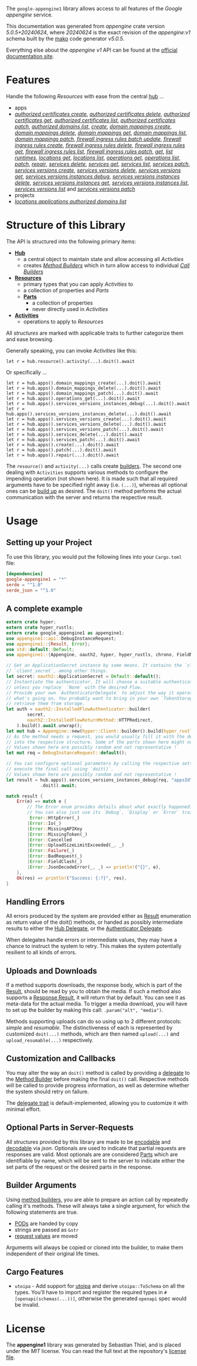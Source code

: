 <!---
DO NOT EDIT !
This file was generated automatically from 'src/generator/templates/api/README.md.mako'
DO NOT EDIT !
-->
The `google-appengine1` library allows access to all features of the *Google appengine* service.

This documentation was generated from *appengine* crate version *5.0.5+20240624*, where *20240624* is the exact revision of the *appengine:v1* schema built by the [mako](http://www.makotemplates.org/) code generator *v5.0.5*.

Everything else about the *appengine* *v1* API can be found at the
[official documentation site](https://cloud.google.com/appengine/docs/admin-api/).
# Features

Handle the following *Resources* with ease from the central [hub](https://docs.rs/google-appengine1/5.0.5+20240624/google_appengine1/Appengine) ... 

* apps
 * [*authorized certificates create*](https://docs.rs/google-appengine1/5.0.5+20240624/google_appengine1/api::AppAuthorizedCertificateCreateCall), [*authorized certificates delete*](https://docs.rs/google-appengine1/5.0.5+20240624/google_appengine1/api::AppAuthorizedCertificateDeleteCall), [*authorized certificates get*](https://docs.rs/google-appengine1/5.0.5+20240624/google_appengine1/api::AppAuthorizedCertificateGetCall), [*authorized certificates list*](https://docs.rs/google-appengine1/5.0.5+20240624/google_appengine1/api::AppAuthorizedCertificateListCall), [*authorized certificates patch*](https://docs.rs/google-appengine1/5.0.5+20240624/google_appengine1/api::AppAuthorizedCertificatePatchCall), [*authorized domains list*](https://docs.rs/google-appengine1/5.0.5+20240624/google_appengine1/api::AppAuthorizedDomainListCall), [*create*](https://docs.rs/google-appengine1/5.0.5+20240624/google_appengine1/api::AppCreateCall), [*domain mappings create*](https://docs.rs/google-appengine1/5.0.5+20240624/google_appengine1/api::AppDomainMappingCreateCall), [*domain mappings delete*](https://docs.rs/google-appengine1/5.0.5+20240624/google_appengine1/api::AppDomainMappingDeleteCall), [*domain mappings get*](https://docs.rs/google-appengine1/5.0.5+20240624/google_appengine1/api::AppDomainMappingGetCall), [*domain mappings list*](https://docs.rs/google-appengine1/5.0.5+20240624/google_appengine1/api::AppDomainMappingListCall), [*domain mappings patch*](https://docs.rs/google-appengine1/5.0.5+20240624/google_appengine1/api::AppDomainMappingPatchCall), [*firewall ingress rules batch update*](https://docs.rs/google-appengine1/5.0.5+20240624/google_appengine1/api::AppFirewallIngressRuleBatchUpdateCall), [*firewall ingress rules create*](https://docs.rs/google-appengine1/5.0.5+20240624/google_appengine1/api::AppFirewallIngressRuleCreateCall), [*firewall ingress rules delete*](https://docs.rs/google-appengine1/5.0.5+20240624/google_appengine1/api::AppFirewallIngressRuleDeleteCall), [*firewall ingress rules get*](https://docs.rs/google-appengine1/5.0.5+20240624/google_appengine1/api::AppFirewallIngressRuleGetCall), [*firewall ingress rules list*](https://docs.rs/google-appengine1/5.0.5+20240624/google_appengine1/api::AppFirewallIngressRuleListCall), [*firewall ingress rules patch*](https://docs.rs/google-appengine1/5.0.5+20240624/google_appengine1/api::AppFirewallIngressRulePatchCall), [*get*](https://docs.rs/google-appengine1/5.0.5+20240624/google_appengine1/api::AppGetCall), [*list runtimes*](https://docs.rs/google-appengine1/5.0.5+20240624/google_appengine1/api::AppListRuntimeCall), [*locations get*](https://docs.rs/google-appengine1/5.0.5+20240624/google_appengine1/api::AppLocationGetCall), [*locations list*](https://docs.rs/google-appengine1/5.0.5+20240624/google_appengine1/api::AppLocationListCall), [*operations get*](https://docs.rs/google-appengine1/5.0.5+20240624/google_appengine1/api::AppOperationGetCall), [*operations list*](https://docs.rs/google-appengine1/5.0.5+20240624/google_appengine1/api::AppOperationListCall), [*patch*](https://docs.rs/google-appengine1/5.0.5+20240624/google_appengine1/api::AppPatchCall), [*repair*](https://docs.rs/google-appengine1/5.0.5+20240624/google_appengine1/api::AppRepairCall), [*services delete*](https://docs.rs/google-appengine1/5.0.5+20240624/google_appengine1/api::AppServiceDeleteCall), [*services get*](https://docs.rs/google-appengine1/5.0.5+20240624/google_appengine1/api::AppServiceGetCall), [*services list*](https://docs.rs/google-appengine1/5.0.5+20240624/google_appengine1/api::AppServiceListCall), [*services patch*](https://docs.rs/google-appengine1/5.0.5+20240624/google_appengine1/api::AppServicePatchCall), [*services versions create*](https://docs.rs/google-appengine1/5.0.5+20240624/google_appengine1/api::AppServiceVersionCreateCall), [*services versions delete*](https://docs.rs/google-appengine1/5.0.5+20240624/google_appengine1/api::AppServiceVersionDeleteCall), [*services versions get*](https://docs.rs/google-appengine1/5.0.5+20240624/google_appengine1/api::AppServiceVersionGetCall), [*services versions instances debug*](https://docs.rs/google-appengine1/5.0.5+20240624/google_appengine1/api::AppServiceVersionInstanceDebugCall), [*services versions instances delete*](https://docs.rs/google-appengine1/5.0.5+20240624/google_appengine1/api::AppServiceVersionInstanceDeleteCall), [*services versions instances get*](https://docs.rs/google-appengine1/5.0.5+20240624/google_appengine1/api::AppServiceVersionInstanceGetCall), [*services versions instances list*](https://docs.rs/google-appengine1/5.0.5+20240624/google_appengine1/api::AppServiceVersionInstanceListCall), [*services versions list*](https://docs.rs/google-appengine1/5.0.5+20240624/google_appengine1/api::AppServiceVersionListCall) and [*services versions patch*](https://docs.rs/google-appengine1/5.0.5+20240624/google_appengine1/api::AppServiceVersionPatchCall)
* projects
 * [*locations applications authorized domains list*](https://docs.rs/google-appengine1/5.0.5+20240624/google_appengine1/api::ProjectLocationApplicationAuthorizedDomainListCall)




# Structure of this Library

The API is structured into the following primary items:

* **[Hub](https://docs.rs/google-appengine1/5.0.5+20240624/google_appengine1/Appengine)**
    * a central object to maintain state and allow accessing all *Activities*
    * creates [*Method Builders*](https://docs.rs/google-appengine1/5.0.5+20240624/google_appengine1/client::MethodsBuilder) which in turn
      allow access to individual [*Call Builders*](https://docs.rs/google-appengine1/5.0.5+20240624/google_appengine1/client::CallBuilder)
* **[Resources](https://docs.rs/google-appengine1/5.0.5+20240624/google_appengine1/client::Resource)**
    * primary types that you can apply *Activities* to
    * a collection of properties and *Parts*
    * **[Parts](https://docs.rs/google-appengine1/5.0.5+20240624/google_appengine1/client::Part)**
        * a collection of properties
        * never directly used in *Activities*
* **[Activities](https://docs.rs/google-appengine1/5.0.5+20240624/google_appengine1/client::CallBuilder)**
    * operations to apply to *Resources*

All *structures* are marked with applicable traits to further categorize them and ease browsing.

Generally speaking, you can invoke *Activities* like this:

```Rust,ignore
let r = hub.resource().activity(...).doit().await
```

Or specifically ...

```ignore
let r = hub.apps().domain_mappings_create(...).doit().await
let r = hub.apps().domain_mappings_delete(...).doit().await
let r = hub.apps().domain_mappings_patch(...).doit().await
let r = hub.apps().operations_get(...).doit().await
let r = hub.apps().services_versions_instances_debug(...).doit().await
let r = hub.apps().services_versions_instances_delete(...).doit().await
let r = hub.apps().services_versions_create(...).doit().await
let r = hub.apps().services_versions_delete(...).doit().await
let r = hub.apps().services_versions_patch(...).doit().await
let r = hub.apps().services_delete(...).doit().await
let r = hub.apps().services_patch(...).doit().await
let r = hub.apps().create(...).doit().await
let r = hub.apps().patch(...).doit().await
let r = hub.apps().repair(...).doit().await
```

The `resource()` and `activity(...)` calls create [builders][builder-pattern]. The second one dealing with `Activities` 
supports various methods to configure the impending operation (not shown here). It is made such that all required arguments have to be 
specified right away (i.e. `(...)`), whereas all optional ones can be [build up][builder-pattern] as desired.
The `doit()` method performs the actual communication with the server and returns the respective result.

# Usage

## Setting up your Project

To use this library, you would put the following lines into your `Cargo.toml` file:

```toml
[dependencies]
google-appengine1 = "*"
serde = "^1.0"
serde_json = "^1.0"
```

## A complete example

```Rust
extern crate hyper;
extern crate hyper_rustls;
extern crate google_appengine1 as appengine1;
use appengine1::api::DebugInstanceRequest;
use appengine1::{Result, Error};
use std::default::Default;
use appengine1::{Appengine, oauth2, hyper, hyper_rustls, chrono, FieldMask};

// Get an ApplicationSecret instance by some means. It contains the `client_id` and 
// `client_secret`, among other things.
let secret: oauth2::ApplicationSecret = Default::default();
// Instantiate the authenticator. It will choose a suitable authentication flow for you, 
// unless you replace  `None` with the desired Flow.
// Provide your own `AuthenticatorDelegate` to adjust the way it operates and get feedback about 
// what's going on. You probably want to bring in your own `TokenStorage` to persist tokens and
// retrieve them from storage.
let auth = oauth2::InstalledFlowAuthenticator::builder(
        secret,
        oauth2::InstalledFlowReturnMethod::HTTPRedirect,
    ).build().await.unwrap();
let mut hub = Appengine::new(hyper::Client::builder().build(hyper_rustls::HttpsConnectorBuilder::new().with_native_roots().unwrap().https_or_http().enable_http1().build()), auth);
// As the method needs a request, you would usually fill it with the desired information
// into the respective structure. Some of the parts shown here might not be applicable !
// Values shown here are possibly random and not representative !
let mut req = DebugInstanceRequest::default();

// You can configure optional parameters by calling the respective setters at will, and
// execute the final call using `doit()`.
// Values shown here are possibly random and not representative !
let result = hub.apps().services_versions_instances_debug(req, "appsId", "servicesId", "versionsId", "instancesId")
             .doit().await;

match result {
    Err(e) => match e {
        // The Error enum provides details about what exactly happened.
        // You can also just use its `Debug`, `Display` or `Error` traits
         Error::HttpError(_)
        |Error::Io(_)
        |Error::MissingAPIKey
        |Error::MissingToken(_)
        |Error::Cancelled
        |Error::UploadSizeLimitExceeded(_, _)
        |Error::Failure(_)
        |Error::BadRequest(_)
        |Error::FieldClash(_)
        |Error::JsonDecodeError(_, _) => println!("{}", e),
    },
    Ok(res) => println!("Success: {:?}", res),
}

```
## Handling Errors

All errors produced by the system are provided either as [Result](https://docs.rs/google-appengine1/5.0.5+20240624/google_appengine1/client::Result) enumeration as return value of
the doit() methods, or handed as possibly intermediate results to either the 
[Hub Delegate](https://docs.rs/google-appengine1/5.0.5+20240624/google_appengine1/client::Delegate), or the [Authenticator Delegate](https://docs.rs/yup-oauth2/*/yup_oauth2/trait.AuthenticatorDelegate.html).

When delegates handle errors or intermediate values, they may have a chance to instruct the system to retry. This 
makes the system potentially resilient to all kinds of errors.

## Uploads and Downloads
If a method supports downloads, the response body, which is part of the [Result](https://docs.rs/google-appengine1/5.0.5+20240624/google_appengine1/client::Result), should be
read by you to obtain the media.
If such a method also supports a [Response Result](https://docs.rs/google-appengine1/5.0.5+20240624/google_appengine1/client::ResponseResult), it will return that by default.
You can see it as meta-data for the actual media. To trigger a media download, you will have to set up the builder by making
this call: `.param("alt", "media")`.

Methods supporting uploads can do so using up to 2 different protocols: 
*simple* and *resumable*. The distinctiveness of each is represented by customized 
`doit(...)` methods, which are then named `upload(...)` and `upload_resumable(...)` respectively.

## Customization and Callbacks

You may alter the way an `doit()` method is called by providing a [delegate](https://docs.rs/google-appengine1/5.0.5+20240624/google_appengine1/client::Delegate) to the 
[Method Builder](https://docs.rs/google-appengine1/5.0.5+20240624/google_appengine1/client::CallBuilder) before making the final `doit()` call. 
Respective methods will be called to provide progress information, as well as determine whether the system should 
retry on failure.

The [delegate trait](https://docs.rs/google-appengine1/5.0.5+20240624/google_appengine1/client::Delegate) is default-implemented, allowing you to customize it with minimal effort.

## Optional Parts in Server-Requests

All structures provided by this library are made to be [encodable](https://docs.rs/google-appengine1/5.0.5+20240624/google_appengine1/client::RequestValue) and 
[decodable](https://docs.rs/google-appengine1/5.0.5+20240624/google_appengine1/client::ResponseResult) via *json*. Optionals are used to indicate that partial requests are responses 
are valid.
Most optionals are are considered [Parts](https://docs.rs/google-appengine1/5.0.5+20240624/google_appengine1/client::Part) which are identifiable by name, which will be sent to 
the server to indicate either the set parts of the request or the desired parts in the response.

## Builder Arguments

Using [method builders](https://docs.rs/google-appengine1/5.0.5+20240624/google_appengine1/client::CallBuilder), you are able to prepare an action call by repeatedly calling it's methods.
These will always take a single argument, for which the following statements are true.

* [PODs][wiki-pod] are handed by copy
* strings are passed as `&str`
* [request values](https://docs.rs/google-appengine1/5.0.5+20240624/google_appengine1/client::RequestValue) are moved

Arguments will always be copied or cloned into the builder, to make them independent of their original life times.

[wiki-pod]: http://en.wikipedia.org/wiki/Plain_old_data_structure
[builder-pattern]: http://en.wikipedia.org/wiki/Builder_pattern
[google-go-api]: https://github.com/google/google-api-go-client

## Cargo Features

* `utoipa` - Add support for [utoipa](https://crates.io/crates/utoipa) and derive `utoipa::ToSchema` on all
the types. You'll have to import and register the required types in `#[openapi(schemas(...))]`, otherwise the
generated `openapi` spec would be invalid.


# License
The **appengine1** library was generated by Sebastian Thiel, and is placed 
under the *MIT* license.
You can read the full text at the repository's [license file][repo-license].

[repo-license]: https://github.com/Byron/google-apis-rsblob/main/LICENSE.md

